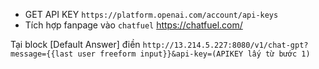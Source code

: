- GET API KEY ```https://platform.openai.com/account/api-keys```
- Tích hợp fanpage vào ```chatfuel``` https://chatfuel.com/

Tại block [Default Answer] điền ```http://13.214.5.227:8080/v1/chat-gpt?message={{last user freeform input}}&api-key=(APIKEY lấy từ bước 1)```
